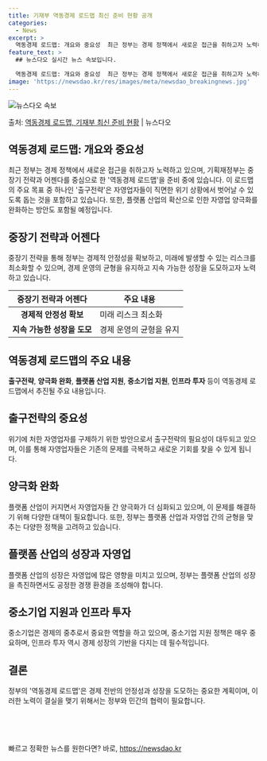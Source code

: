 ```yaml
---
title: 기재부 역동경제 로드맵 최신 준비 현황 공개
categories:
  - News
excerpt: >
  역동경제 로드맵: 개요와 중요성  최근 정부는 경제 정책에서 새로운 접근을 취하고자 노력하고 있습니다. 기획…
feature_text: >
  ## 뉴스다오 실시간 뉴스 속보입니다.

  역동경제 로드맵: 개요와 중요성  최근 정부는 경제 정책에서 새로운 접근을 취하고자 노력하고 있습니다. 기획…
image: 'https://newsdao.kr/res/images/meta/newsdao_breakingnews.jpg'
---
```


![뉴스다오 속보](https://newsdao.kr/res/images/meta/newsdao_breakingnews.jpg)

<p>출처: <a href="https://newsdao.kr/4265" rel="dofollow">역동경제 로드맵, 기재부 최신 준비 현황</a> | 뉴스다오</p>

<h2 data-ke-size="size26">역동경제 로드맵: 개요와 중요성</h2>
<p data-ke-size="size16">최근 정부는 경제 정책에서 새로운 접근을 취하고자 노력하고 있으며, 기획재정부는 중장기 전략과 어젠다를 중심으로 한 '역동경제 로드맵'을 준비 중에 있습니다. 이 로드맵의 주요 목표 중 하나인 '출구전략'은 자영업자들이 직면한 위기 상황에서 벗어날 수 있도록 돕는 것을 포함하고 있습니다. 또한, 플랫폼 산업의 확산으로 인한 자영업 양극화를 완화하는 방안도 포함될 예정입니다.</p>

<h2 data-ke-size="size26">중장기 전략과 어젠다</h2>
<p data-ke-size="size16">중장기 전략을 통해 정부는 경제적 안정성을 확보하고, 미래에 발생할 수 있는 리스크를 최소화할 수 있으며, 경제 운영의 균형을 유지하고 지속 가능한 성장을 도모하고자 노력하고 있습니다.</p>

<table>
	<thead>
		<tr>
			<th>중장기 전략과 어젠다</th>
			<th>주요 내용</th>
		</tr>
	</thead>
	<tbody>
		<tr>
			<td style="text-align: center; height: 17px;"><b>경제적 안정성 확보</b></td>
			<td>미래 리스크 최소화</td>
		</tr>
		<tr>
			<td style="text-align: center; height: 17px;"><b>지속 가능한 성장을 도모</b></td>
			<td>경제 운영의 균형을 유지</td>
		</tr>
	</tbody>
</table>

<h2 data-ke-size="size26">역동경제 로드맵의 주요 내용</h2>
<p data-ke-size="size16"><b>출구전략</b>, <b>양극화 완화</b>, <b>플랫폼 산업 지원</b>, <b>중소기업 지원</b>, <b>인프라 투자</b> 등이 역동경제 로드맵에서 추진될 주요 내용입니다.</p>

<h2 data-ke-size="size26">출구전략의 중요성</h2>
<p data-ke-size="size16">위기에 처한 자영업자를 구제하기 위한 방안으로서 출구전략의 필요성이 대두되고 있으며, 이를 통해 자영업자들은 기존의 문제를 극복하고 새로운 기회를 찾을 수 있게 됩니다.</p>

<h2 data-ke-size="size26">양극화 완화</h2>
<p data-ke-size="size16">플랫폼 산업이 커지면서 자영업자들 간 양극화가 더 심화되고 있으며, 이 문제를 해결하기 위해 다양한 대책이 필요합니다. 또한, 정부는 플랫폼 산업과 자영업 간의 균형을 맞추는 다양한 정책을 고려하고 있습니다.</p>

<h2 data-ke-size="size26">플랫폼 산업의 성장과 자영업</h2>
<p data-ke-size="size16">플랫폼 산업의 성장은 자영업에 많은 영향을 미치고 있으며, 정부는 플랫폼 산업의 성장을 촉진하면서도 공정한 경쟁 환경을 조성해야 합니다.</p>

<h2 data-ke-size="size26">중소기업 지원과 인프라 투자</h2>
<p data-ke-size="size16">중소기업은 경제의 중추로서 중요한 역할을 하고 있으며, 중소기업 지원 정책은 매우 중요하며, 인프라 투자 역시 경제 성장의 기반을 다지는 데 필수적입니다.</p>

<h2 data-ke-size="size26">결론</h2>
<p data-ke-size="size16">정부의 '역동경제 로드맵'은 경제 전반의 안정성과 성장을 도모하는 중요한 계획이며, 이러한 노력이 결실을 맺기 위해서는 정부와 민간의 협력이 필요합니다.</p>

<p data-ke-size="size16">&nbsp;</p>
<p data-ke-size="size16">&nbsp;</p> 

빠르고 정확한 뉴스를 원한다면? 바로, <a href="https://newsdao.kr" rel="dofollow">https://newsdao.kr</a>


